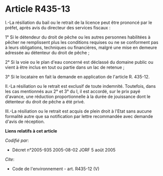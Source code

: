 # Article R435-13

I.-La résiliation du bail ou le retrait de la licence peut être prononcé par le préfet, après avis du directeur des services
fiscaux : 

1° Si le détendeur du droit de pêche ou les autres personnes habilitées à pêcher ne remplissent plus les conditions requises
ou ne se conforment pas à leurs obligations, techniques ou financières, malgré une mise en demeure adressée au détenteur du
droit de pêche ; 

2° Si la voie ou le plan d'eau concerné est déclassé du domaine public ou vient à être inclus en tout ou partie dans un lac
de retenue ; 

3° Si le locataire en fait la demande en application de l'article R. 435-12. 

II.-La résiliation ou le retrait est exclusif de toute indemnité. Toutefois, dans les cas mentionnés aux 2° et 3° du I, il
est accordé, sur le prix payé d'avance, une réduction proportionnelle à la durée de jouissance dont le détenteur du droit de
pêche a été privé. 

III.-La résiliation ou le retrait est acquis de plein droit à l'Etat sans aucune formalité autre que sa notification par
lettre recommandée avec demande d'avis de réception.

**Liens relatifs à cet article**

_Codifié par_:

  - Décret n°2005-935 2005-08-02 JORF 5 août 2005

_Cite_:

  - Code de l'environnement - art. R435-12 (V)
